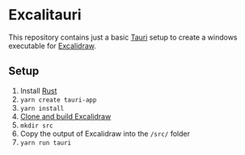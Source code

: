 # Excalitauri

This repository contains just a basic [Tauri](https://tauri.app/) setup to create a windows executable for [Excalidraw](https://github.com/excalidraw/excalidraw).

## Setup

1. Install [Rust](https://www.rust-lang.org/learn/get-started)
2. `yarn create tauri-app`
3. `yarn install`
4. [Clone and build Excalidraw](https://github.com/excalidraw/excalidraw#readme)
5. `mkdir src`
6. Copy the output of Excalidraw into the `/src/` folder
7. `yarn run tauri`
